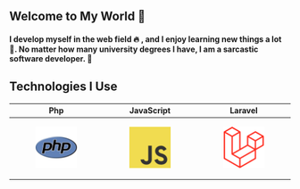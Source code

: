 ## Welcome to My World &#128075;

#### I develop myself in the web field &#128293; , and I enjoy learning new things a lot &#128170;. No matter how many university degrees I have, I am a sarcastic software developer. &#128175;

## Technologies I Use

| Php | JavaScript | Laravel | 
| ----------- | ----------- | ---- | 
| <figure><img src="images\php-svgrepo-com.svg"></figure> | <figure><img src="images\js-svgrepo-com.svg"></figure> | <figure><img src="images\laravel-svgrepo-com.svg"></figure> |
 








